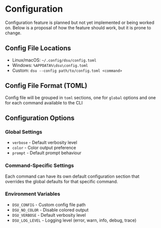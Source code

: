 # Configuration

Configuration feature is planned but not yet implemented or being worked on.
Below is a proposal of how the feature should work, but it is prone to change.

## Config File Locations

- Linux/macOS: `~/.config/dsu/config.toml`
- Windows: `%APPDATA%\dsu\config.toml`
- Custom: `dsu --config path/to/config.toml <command>`

## Config File Format (TOML)

Config file will be grouped in `toml` sections, one for `global` options
and one for each command available to the CLI

## Configuration Options

### Global Settings

- `verbose` - Default verbosity level
- `color` - Color output preference
- `prompt` - Default prompt behaviour

### Command-Specific Settings

Each command can have its own default configuration section that overrides the global defaults for that specific command.

### Environment Variables

- `DSU_CONFIG` - Custom config file path
- `DSU_NO_COLOR` - Disable colored output
- `DSU_VERBOSE` - Default verbosity level
- `DSU_LOG_LEVEL` - Logging level (error, warn, info, debug, trace)
